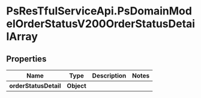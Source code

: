 # PsResTfulServiceApi.PsDomainModelOrderStatusV200OrderStatusDetailArray

## Properties
Name | Type | Description | Notes
------------ | ------------- | ------------- | -------------
**orderStatusDetail** | **Object** |  | 
